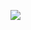  ![](https://komarev.com/ghpvc/?username=20waystokillsomeone&color=a6808c&label=thecult&style=plastic&abbreviated=true)‎
